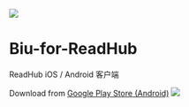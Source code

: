 ![](https://github.com/gaodeng/Biu-for-ReadHub/raw/master/ios/Biu/Images.xcassets/AppIcon.appiconset/icon-57%402x.png) 
# Biu-for-ReadHub
ReadHub iOS / Android 客户端

Download from [Google Play Store (Android)](https://play.google.com/store/apps/details?id=com.icyarrow.biu.readhub)
![](https://github.com/gaodeng/Biu-for-ReadHub/raw/master/mockup.png)
